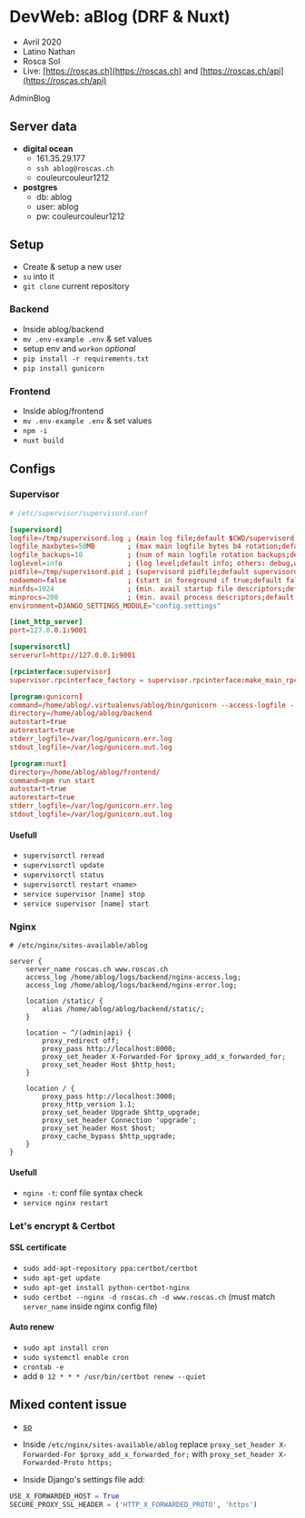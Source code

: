 # DevWeb: aBlog (DRF & Nuxt)

* Avril 2020
* Latino Nathan
* Rosca Sol
* Live: [https://roscas.ch](https://roscas.ch) and [https://roscas.ch/api](https://roscas.ch/api)


AdminBlog

## Server data

* **digital ocean**
    * 161.35.29.177
    * `ssh ablog@roscas.ch`
    * couleurcouleur1212
* **postgres**
    * db: ablog
    * user: ablog
    * pw: couleurcouleur1212

## Setup
* Create & setup a new user
* `su` into it
* `git clone` current repository

### Backend
* Inside ablog/backend
* `mv .env-example .env` & set values
* setup env and `workon` *optional*
* `pip install -r requirements.txt`
* `pip install gunicorn`

### Frontend
* Inside ablog/frontend
* `mv .env-example .env` & set values
* `npm -i`
* `nuxt build`


## Configs

### Supervisor

```conf
# /etc/supervisor/supervisord.conf

[supervisord]
logfile=/tmp/supervisord.log ; (main log file;default $CWD/supervisord.log)
logfile_maxbytes=50MB        ; (max main logfile bytes b4 rotation;default 50MB)
logfile_backups=10           ; (num of main logfile rotation backups;default 10)
loglevel=info                ; (log level;default info; others: debug,warn,trace)
pidfile=/tmp/supervisord.pid ; (supervisord pidfile;default supervisord.pid)
nodaemon=false               ; (start in foreground if true;default false)
minfds=1024                  ; (min. avail startup file descriptors;default 1024)
minprocs=200                 ; (min. avail process descriptors;default 200)
environment=DJANGO_SETTINGS_MODULE="config.settings"

[inet_http_server]
port=127.0.0.1:9001

[supervisorctl]
serverurl=http://127.0.0.1:9001

[rpcinterface:supervisor]
supervisor.rpcinterface_factory = supervisor.rpcinterface:make_main_rpcinterface

[program:gunicorn]
command=/home/ablog/.virtualenvs/ablog/bin/gunicorn --access-logfile - --workers 3 --bind 0.0.0.0:8000 config.wsgi:application
directory=/home/ablog/ablog/backend
autostart=true
autorestart=true
stderr_logfile=/var/log/gunicorn.err.log
stdout_logfile=/var/log/gunicorn.out.log

[program:nuxt]
directory=/home/ablog/ablog/frontend/
command=npm run start
autostart=true
autorestart=true
stderr_logfile=/var/log/gunicorn.err.log
stdout_logfile=/var/log/gunicorn.out.log
```

#### Usefull

* `supervisorctl reread `
* `supervisorctl update `
* `supervisorctl status `
* `supervisorctl restart <name> `
* `service supervisor [name] stop   `
* `service supervisor [name] start  `

### Nginx

```nginx
# /etc/nginx/sites-available/ablog

server {
    server_name roscas.ch www.roscas.ch
    access_log /home/ablog/logs/backend/nginx-access.log;
    access_log /home/ablog/logs/backend/nginx-error.log;

    location /static/ {
        alias /home/ablog/ablog/backend/static/;
    }

    location ~ ^/(admin|api) {
        proxy_redirect off;
        proxy_pass http://localhost:8000;
        proxy_set_header X-Forwarded-For $proxy_add_x_forwarded_for;
        proxy_set_header Host $http_host;
    }

    location / {
        proxy_pass http://localhost:3000;
        proxy_http_version 1.1;
        proxy_set_header Upgrade $http_upgrade;
        proxy_set_header Connection 'upgrade';
        proxy_set_header Host $host;
        proxy_cache_bypass $http_upgrade;
    }
}
```

#### Usefull

* `nginx -t`: conf file syntax check
* `service nginx restart`

### Let's encrypt & Certbot

#### SSL certificate

* `sudo add-apt-repository ppa:certbot/certbot`
* `sudo apt-get update`
* `sudo apt-get install python-certbot-nginx`
* `sudo certbot --nginx -d roscas.ch -d www.roscas.ch` (must match `server_name` inside nginx config file)

#### Auto renew

* `sudo apt install cron`
* `sudo systemctl enable cron`
* `crontab -e`
* add `0 12 * * * /usr/bin/certbot renew --quiet`

## Mixed content issue

* [so](https://stackoverflow.com/questions/59071562/django-media-url-return-https-instead-of-http)

* Inside `/etc/nginx/sites-available/ablog` replace `proxy_set_header X-Forwarded-For $proxy_add_x_forwarded_for;` with `proxy_set_header X-Forwarded-Proto https;`
* Inside Django's settings file add:
```py
USE_X_FORWARDED_HOST = True
SECURE_PROXY_SSL_HEADER = ('HTTP_X_FORWARDED_PROTO', 'https')
```